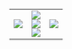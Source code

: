 <table>
  <tr>
    <td><img src="https://github-readme-stats-sigma-five.vercel.app/api?theme=onedark&count_private=true&username=Daligz&show_icons=true"></td>
    <td>
      <img src="https://komarev.com/ghpvc/?username=Daligz&color=orange"><br>
      <img src="https://img.shields.io/twitter/follow/daligz_?color=orange&style=plastic"><br>
      <img src="https://img.shields.io/github/followers/daligz?logo=github&color=orange"><br>
    </td>
    <td><img src="https://cataas.com/cat/says/Actualiza%20la%20pagina%20para%20ver%20mas%20gatitos%20;)"></td>
  </tr>
</table>

